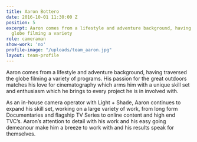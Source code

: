 ```yaml
---
title: Aaron Bottero
date: 2016-10-01 11:30:00 Z
position: 5
excerpt: Aaron comes from a lifestyle and adventure background, having traversed the
  globe filming a variety
role: cameraman
show-work: 'no'
profile-image: "/uploads/team_aaron.jpg"
layout: team-profile
---
```


Aaron comes from a lifestyle and adventure background, having traversed the globe filming a variety of programs. His passion for the great outdoors matches his love for cinematography which arms him with a unique skill set and enthusiasm which he brings to every project he is in involved with.

As an in-house camera operator with Light + Shade, Aaron continues to expand his skill set,  working on a large variety of work, from long form Documentaries and flagship TV Series to online content and high end TVC’s. Aaron’s attention to detail with his work and his easy going demeanour make him a breeze to work with and his results speak for themselves.